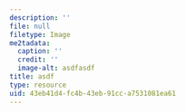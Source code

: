 ```yaml
---
description: ''
file: null
filetype: Image
me2tadata:
  caption: ''
  credit: ''
  image-alt: asdfasdf
title: asdf
type: resource
uid: 43eb41d4-fc4b-43eb-91cc-a7531081ea61
---
```


